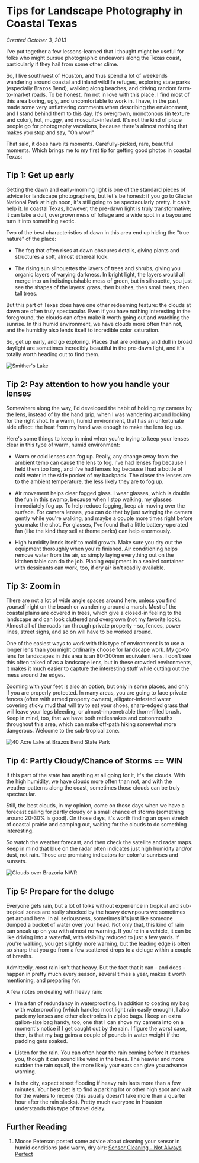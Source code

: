 Tips for Landscape Photography in Coastal Texas
===============================================

_Created October 3, 2013_

I've put together a few lessons-learned that I thought might be useful for folks who might pursue photographic endeavors along the Texas coast, particularly if they hail from some other clime.

So, I live southwest of Houston, and thus spend a lot of weekends wandering around coastal and inland wildlife refuges, exploring state parks (especially Brazos Bend), walking along beaches, and driving random farm-to-market roads.  To be honest, I'm not in love with this place.  I find most of this area boring, ugly, and uncomfortable to work in.  I have, in the past, made some very unflattering comments when describing the environment, and I stand behind them to this day.  It's overgrown, monotonous (in texture and color), hot, muggy, and mosquito-infested.  It's not the kind of place people go for photography vacations, because there's almost nothing that makes you stop and say, "Oh wow!"

That said, it does have its moments. Carefully-picked, rare, beautiful moments.  Which brings me to my first tip for getting good photos in coastal Texas:

Tip 1: Get up early
-------------------

Getting the dawn and early-morning light is one of the standard pieces of advice for landscape photographers, but let's be honest: if you go to Glacier National Park at high noon, it's still going to be spectacularly pretty. It can't help it.  In coastal Texas, however, the pre-dawn light is truly transformative; it can take a dull, overgrown mess of foliage and a wide spot in a bayou and turn it into something exotic.

Two of the best characteristics of dawn in this area end up hiding the "true nature" of the place:

* The fog that often rises at dawn obscures details, giving plants and structures a soft, almost ethereal look.

* The rising sun silhouettes the layers of trees and shrubs, giving you organic layers of varying darkness. In bright light, the layers would all merge into an indistinguishable mess of green, but in silhouette, you just see the shapes of the layers: grass, then bushes, then small trees, then tall trees.

But this part of Texas does have one other redeeming feature: the clouds at dawn are often truly spectacular.  Even if you have nothing interesting in the foreground, the clouds can often make it worth going out and watching the sunrise.  In this humid environment, we have clouds more often than not, and the humidity also lends itself to incredible color saturation.

So, get up early, and go exploring.  Places that are ordinary and dull in broad daylight are sometimes incredibly beautiful in the pre-dawn light, and it's totally worth heading out to find them.

![Smither's Lake](content/photo-tips-for-coastal-tx/2013-10-03_DawnAtSmithersLake.jpg)

Tip 2: Pay attention to how you handle your lenses
--------------------------------------------------

Somewhere along the way, I'd developed the habit of holding my camera by the lens, instead of by the hand grip, when I was wandering around looking for the right shot. In a warm, humid environment, that has an unfortunate side effect: the heat from my hand was enough to make the lens fog up.

Here's some things to keep in mind when you're trying to keep your lenses clear in this type of warm, humid environment:

* Warm _or_ cold lenses can fog up. Really, any change away from the ambient temp can cause the lens to fog. I've had lenses fog because I held them too long, and I've had lenses fog because I had a bottle of cold water in the side pocket of my backpack.  The closer the lenses are to the ambient temperature, the less likely they are to fog up.

* Air movement helps clear fogged glass.  I wear glasses, which is double the fun in this swamp, because when I stop walking, my glasses immediately fog up.  To help reduce fogging, keep air moving over the surface.  For camera lenses, you can do that by just swinging the camera gently while you're walking, and maybe a couple more times right before you make the shot.  For glasses, I've found that a little battery-operated fan (like the kind they sell at theme parks) can help enormously.

* High humidity lends itself to mold growth. Make sure you dry out the equipment thoroughly when you're finished. Air conditioning helps remove water from the air, so simply laying everything out on the kitchen table can do the job. Placing equipment in a sealed container with dessicants can work, too, if dry air isn't readily available.

Tip 3: Zoom in
--------------

There are not a lot of wide angle spaces around here, unless you find yourself right on the beach or wandering around a marsh. Most of the coastal plains are covered in trees, which give a closed-in feeling to the landscape and can look cluttered and overgrown (not my favorite look). Almost all of the roads run through private property - so, fences, power lines, street signs, and so on will have to be worked around.

One of the easiest ways to work with this type of environment is to use a longer lens than you might ordinarily choose for landscape work. My go-to lens for landscapes in this area is an 80-300mm equivalent lens.  I don't see this often talked of as a landscape lens, but in these crowded environments, it makes it much easier to capture the interesting stuff while cutting out the mess around the edges.

Zooming with your feet is also an option, but only in some places, and only if you are properly protected. In many areas, you are going to face private fences (often with armed property owners), alligator-infested water covering sticky mud that will try to eat your shoes, sharp-edged grass that will leave your legs bleeding, or almost-impenetrable thorn-filled brush. Keep in mind, too, that we have both rattlesnakes and cottonmouths throughout this area, which can make off-path hiking somewhat more dangerous. Welcome to the sub-tropical zone.

![40 Acre Lake at Brazos Bend State Park](content/photo-tips-for-coastal-tx/2013-10-03_40AcreLake.jpg)

Tip 4: Partly Cloudy/Chance of Storms == WIN
--------------------------------------------

If this part of the state has anything at all going for it, it's the clouds. With the high humidity, we have clouds more often than not, and with the weather patterns along the coast, sometimes those clouds can be truly spectacular.

Still, the best clouds, in my opinion, come on those days when we have a forecast calling for partly cloudy or a small chance of storms (something around 20-30% is good). On those days, it's worth finding an open stretch of coastal prairie and camping out, waiting for the clouds to do something interesting.

So watch the weather forecast, and then check the satellite and radar maps. Keep in mind that blue on the radar often indicates just high humidity and/or dust, not rain.  Those are promising indicators for colorful sunrises and sunsets.

![Clouds over Brazoria NWR](content/photo-tips-for-coastal-tx/2013-10-03_ToweringCloudOverBrazoriaNWR.jpg)

Tip 5: Prepare for the deluge
-----------------------------

Everyone gets rain, but a lot of folks without experience in tropical and sub-tropical zones are really shocked by the heavy downpours we sometimes get around here.  In all seriousness, sometimes it's just like someone dumped a bucket of water over your head.  Not only that, this kind of rain can sneak up on you with almost no warning. If you're in a vehicle, it can be like driving into a waterfall, with visibility reduced to just a few yards. If you're walking, you get slightly more warning, but the leading edge is often so sharp that you go from a few scattered drops to a deluge within a couple of breaths.

Admittedly, _most_ rain isn't that heavy. But the fact that it can - and does - happen in pretty much every season, several times a year, makes it worth mentioning, and preparing for.

A few notes on dealing with heavy rain:

* I'm a fan of redundancy in waterproofing. In addition to coating my bag with waterproofing (which handles most light rain easily enough), I also pack my lenses and other electronics in ziploc bags. I keep an extra gallon-size bag handy, too, one that I can shove my camera into on a moment's notice if I get caught out by the rain.  I figure the worst case, then, is that my bag gains a couple of pounds in water weight if the padding gets soaked.

* Listen for the rain. You can often hear the rain coming before it reaches you, though it can sound like wind in the trees. The heavier and more sudden the rain squall, the more likely your ears can give you advance warning.

* In the city, expect street flooding if heavy rain lasts more than a few minutes. Your best bet is to find a parking lot or other high spot and wait for the waters to recede (this usually doesn't take more than a quarter hour after the rain slacks). Pretty much everyone in Houston understands this type of travel delay.

Further Reading
---------------

1. Moose Peterson posted some advice about cleaning your sensor in humid conditions (add warm, dry air): [Sensor Cleaning - Not Always Perfect](http://www.moosepeterson.com/blog/2013/11/13/sensor-cleaning-not-always-perfect/)